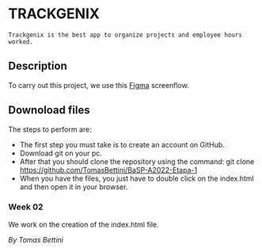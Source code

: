 # TRACKGENIX
```
Trackgenix is ​​the best app to organize projects and employee hours worked.
```
## Description
To carry out this project, we use this [Figma](https://www.figma.com/file/uUTondiju03ty4RzOxxTU6/UI-kit-RR-(BaSP)-Bestia-A?node-id=601%3A367) screenflow.

## Downoload files
The steps to perform are:
+ The first step you must take is to create an account on GitHub.
+ Download git on your pc.
+ After that you should clone the repository using the command: git clone https://github.com/TomasBettini/BaSP-A2022-Etapa-1
+ When you have the files, you just have to double click on the index.html and then open it in your browser.

### Week 02
We work on the creation of the index.html file.

_By Tomas Bettini_